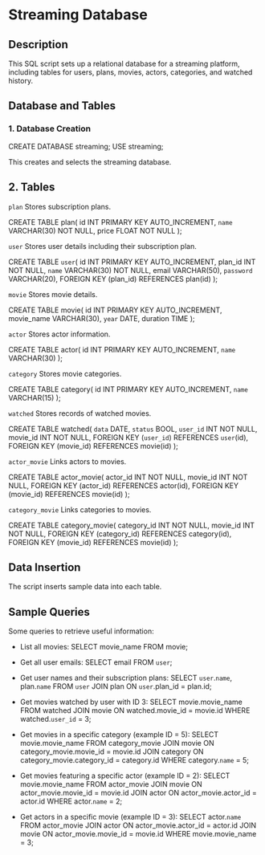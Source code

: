 # Streaming Database

## Description
This SQL script sets up a relational database for a streaming platform, including tables for users, plans, movies, actors, categories, and watched history.

## Database and Tables

### 1. Database Creation

CREATE DATABASE streaming;
USE streaming;

This creates and selects the streaming database.

## 2. Tables

`plan` 
Stores subscription plans.

CREATE TABLE plan(
    id INT PRIMARY KEY AUTO_INCREMENT,
    `name` VARCHAR(30) NOT NULL,
    price FLOAT NOT NULL
);

`user`
Stores user details including their subscription plan.

CREATE TABLE `user`(
    id INT PRIMARY KEY AUTO_INCREMENT,
    plan_id INT NOT NULL,
    `name` VARCHAR(30) NOT NULL,
    email VARCHAR(50),
    `password` VARCHAR(20),
    FOREIGN KEY (plan_id) REFERENCES plan(id)
);

`movie`
Stores movie details.

CREATE TABLE movie(
    id INT PRIMARY KEY AUTO_INCREMENT,
    movie_name VARCHAR(30),
    `year` DATE,
    duration TIME
);

`actor`
Stores actor information.

CREATE TABLE actor(
    id INT PRIMARY KEY AUTO_INCREMENT,
    `name` VARCHAR(30)
);

`category`
Stores movie categories.

CREATE TABLE category(
    id INT PRIMARY KEY AUTO_INCREMENT,
    `name` VARCHAR(15)
);

`watched`
Stores records of watched movies.

CREATE TABLE watched(
    `data` DATE,
    `status` BOOL,
    `user_id` INT NOT NULL,
    movie_id INT NOT NULL,
    FOREIGN KEY (`user_id`) REFERENCES `user`(id),
    FOREIGN KEY (movie_id) REFERENCES movie(id)
);

`actor_movie`
Links actors to movies.

CREATE TABLE actor_movie(
    actor_id INT NOT NULL,
    movie_id INT NOT NULL,
    FOREIGN KEY (actor_id) REFERENCES actor(id),
    FOREIGN KEY (movie_id) REFERENCES movie(id)
);

`category_movie`
Links categories to movies.

CREATE TABLE category_movie(
    category_id INT NOT NULL,
    movie_id INT NOT NULL,
    FOREIGN KEY (category_id) REFERENCES category(id),
    FOREIGN KEY (movie_id) REFERENCES movie(id)
);

## Data Insertion
The script inserts sample data into each table.

## Sample Queries
Some queries to retrieve useful information:

- List all movies:
SELECT movie_name FROM movie;

- Get all user emails:
SELECT email FROM `user`;

- Get user names and their subscription plans:
SELECT `user`.`name`, plan.`name` FROM `user`
JOIN plan ON `user`.plan_id = plan.id;

- Get movies watched by user with ID 3:
SELECT movie.movie_name FROM watched
JOIN movie ON watched.movie_id = movie.id
WHERE watched.`user_id` = 3;

- Get movies in a specific category (example ID = 5):
SELECT movie.movie_name FROM category_movie
JOIN movie ON category_movie.movie_id = movie.id
JOIN category ON category_movie.category_id = category.id
WHERE category.`name` = 5;

- Get movies featuring a specific actor (example ID = 2):
SELECT movie.movie_name FROM actor_movie
JOIN movie ON actor_movie.movie_id = movie.id
JOIN actor ON actor_movie.actor_id = actor.id
WHERE actor.`name` = 2;

- Get actors in a specific movie (example ID = 3):
SELECT actor.`name` FROM actor_movie
JOIN actor ON actor_movie.actor_id = actor.id
JOIN movie ON actor_movie.movie_id = movie.id
WHERE movie.movie_name = 3;
